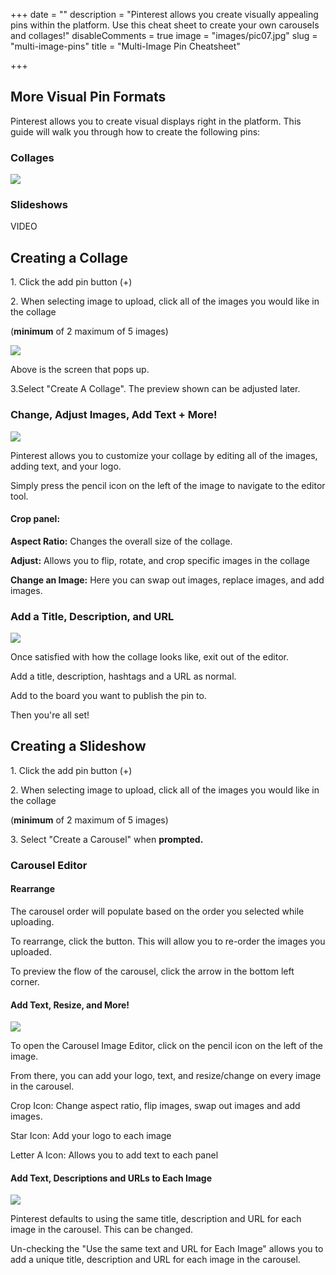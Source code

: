+++
date = ""
description = "Pinterest allows you create visually appealing pins within the platform. Use this cheat sheet to create your own carousels and collages!"
disableComments = true
image = "images/pic07.jpg"
slug = "multi-image-pins"
title = "Multi-Image Pin Cheatsheet"

+++
## More Visual Pin Formats

Pinterest allows you to create visual displays right in the platform. This guide will walk you through how to create the following pins:

### Collages

![](/uploads/dbdb072eae17e0473bd3d9b7b26fec6b.jpg)

### Slideshows

VIDEO

## Creating a Collage

1\. Click the add pin button (+)

2\. When selecting image to upload, click all of the images you would like in the collage

(**minimum** of 2 maximum of 5 images)

![](/uploads/collage.PNG)

Above is the screen that pops up. 

3\.Select "Create A Collage". The preview shown can be adjusted later.

### Change, Adjust Images, Add Text + More!

![](/uploads/Finalin.PNG)

Pinterest allows you to customize your collage by editing all of the images, adding text, and your logo.

Simply press the pencil icon on the left of the image to navigate to the editor tool.

#### **Crop panel:**

**Aspect Ratio:** Changes the overall size of the collage.

**Adjust:** Allows you to flip, rotate, and crop specific images in the collage

**Change an Image:** Here you can swap out images, replace images, and add images.

### Add a Title, Description, and URL

![](/uploads/collage.png)

Once satisfied with how the collage looks like, exit out of the editor.

Add a title, description, hashtags and a URL as normal.

Add to the board you want to publish the pin to.

Then you're all set!

## Creating a Slideshow

1\. Click the add pin button (+)

2\. When selecting image to upload, click all of the images you would like in the collage

(**minimum** of 2 maximum of 5 images)

3\. Select "Create a Carousel" when **prompted.**

### Carousel Editor

#### Rearrange

The carousel order will populate based on the order you selected while uploading.

To rearrange, click the button. This will allow you to re-order the images you uploaded.

To preview the flow of the carousel, click the arrow in the bottom left corner.

#### Add Text, Resize, and More!

![](/uploads/resize.PNG)

To open the Carousel Image Editor, click on the pencil icon on the left of the image.

From there, you can add your logo, text, and resize/change on every image in the carousel.

Crop Icon: Change aspect ratio, flip images, swap out images and add images.

Star Icon: Add your logo to each image

Letter A Icon: Allows you to add text to each panel

#### ​Add Text, Descriptions and URLs to Each Image

![](/uploads/sametext.PNG)

Pinterest defaults to using the same title, description and URL for each image in the carousel. This can be changed.

Un-checking the "Use the same text and URL for Each Image" allows you to add a unique title, description and URL for each image in the carousel.